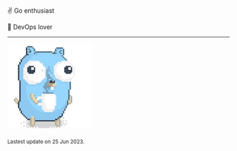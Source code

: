 :v: Go enthusiast

:muscle: DevOps lover

---

![Image alt text](/images/gopher_with_coffee.gif)


<sub>Lastest update on 25 Jun 2023.</sub>
